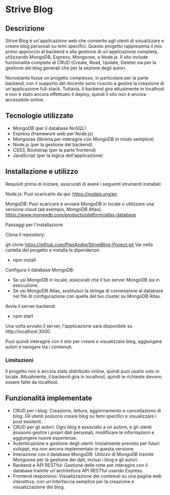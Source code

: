 # Strive Blog

## Descrizione
Strive Blog è un'applicazione web che consente agli utenti di visualizzare e creare blog personali su temi specifici. Questo progetto rappresenta il mio primo approccio al backend e alla gestione di un'applicazione completa, utilizzando MongoDB, Express, Mongoose, e Node.js. Il sito include funzionalità complete di CRUD (Create, Read, Update, Delete) sia per la gestione dei blog generali che per la sezione degli autori.

Nonostante fosse un progetto complesso, in particolare per la parte backend, con il supporto del docente sono riuscito a gestire la creazione di un'applicazione full-stack. Tuttavia, il backend gira attualmente in localhost e non è stato ancora effettuato il deploy, quindi il sito non è ancora accessibile online.

## Tecnologie utilizzate
- MongoDB (per il database NoSQL)
- Express (framework web per Node.js)
- Mongoose (libreria per interagire con MongoDB in modo semplice)
- Node.js (per la gestione del backend)
- CSS3, Bootstrap (per la parte frontend)
- JavaScript (per la logica dell'applicazione)

## Installazione e utilizzo
Requisiti prima di iniziare, assicurati di avere i seguenti strumenti installati:

Node.js: Puoi scaricarlo da qui: https://nodejs.org/en

MongoDB: Puoi scaricare e avviare MongoDB in locale o utilizzare una versione cloud (ad esempio, MongoDB Atlas). 
https://www.mongodb.com/products/platform/atlas-database

Passaggi per l'installazione

Clona il repository:

git clone https://github.com/PlesAndre/StriveBlog-Project.git
Vai nella cartella del progetto e installa le dipendenze:
- npm install

Configura il database MongoDB:
- Se usi MongoDB in locale, assicurati che il tuo server MongoDB sia in esecuzione.
- Se usi MongoDB Atlas, sostituisci la stringa di connessione al database nel file di configurazione con quella del tuo cluster su MongoDB Atlas.
  
Avvia il server backend:
- npm start

Una volta avviato il server, l'applicazione sarà disponibile su http://localhost:3000.

Puoi quindi interagire con il sito per creare e visualizzare blog, aggiungere autori e navigare tra i contenuti.

### Limitazioni
Il progetto non è ancora stato distribuito online, quindi puoi usarlo solo in locale.
Attualmente, il backend gira in localhost, quindi le richieste devono essere fatte da localhost.

## Funzionalità implementate
- CRUD per i blog: Creazione, lettura, aggiornamento e cancellazione di blog. Gli utenti possono creare blog su temi specifici e visualizzare i post esistenti.
- CRUD per gli autori: Ogni blog è associato a un autore, e gli utenti possono gestire i propri dati personali, modificare le informazioni e aggiungere nuove esperienze.
- Autenticazione e gestione degli utenti: Inizialmente previsto per futuri sviluppi, ma non ancora implementato in questa versione.
- Interazione con il database MongoDB: Utilizzo di MongoDB tramite Mongoose per la gestione dei dati, inclusi i blog e gli autori.
- Backend e API RESTful: Gestione delle rotte per interagire con il database tramite un'architettura API RESTful usando Express.
- Frontend responsivo: Visualizzazione dei contenuti su una pagina web interattiva, con un'interfaccia semplice per la creazione e visualizzazione dei blog.
